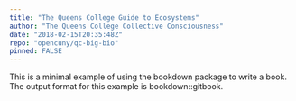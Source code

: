 ```yaml
---
title: "The Queens College Guide to Ecosystems"
author: "The Queens College Collective Consciousness"
date: "2018-02-15T20:35:48Z"
repo: "opencuny/qc-big-bio"
pinned: FALSE
---
```


This is a minimal example of using the bookdown package to write a book. The output format for this example is bookdown::gitbook.
